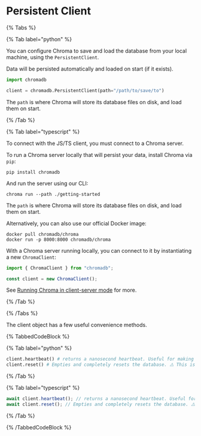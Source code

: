 # Persistent Client

{% Tabs %}

{% Tab label="python" %}

You can configure Chroma to save and load the database from your local machine, using the `PersistentClient`. 

Data will be persisted automatically and loaded on start (if it exists).

```python
import chromadb

client = chromadb.PersistentClient(path="/path/to/save/to")
```

The `path` is where Chroma will store its database files on disk, and load them on start.

{% /Tab %}

{% Tab label="typescript" %}

To connect with the JS/TS client, you must connect to a Chroma server. 

To run a Chroma server locally that will persist your data, install Chroma via `pip`:

```terminal
pip install chromadb
```

And run the server using our CLI:

```terminal
chroma run --path ./getting-started 
```

The `path` is where Chroma will store its database files on disk, and load them on start.

Alternatively, you can also use our official Docker image:

```terminal
docker pull chromadb/chroma
docker run -p 8000:8000 chromadb/chroma
```

With a Chroma server running locally, you can connect to it by instantiating a new `ChromaClient`:

```typescript
import { ChromaClient } from "chromadb";

const client = new ChromaClient();
```

See [Running Chroma in client-server mode](../client-server-mode) for more.

{% /Tab %}

{% /Tabs %}

The client object has a few useful convenience methods.

{% TabbedCodeBlock %}

{% Tab label="python" %}
```python
client.heartbeat() # returns a nanosecond heartbeat. Useful for making sure the client remains connected.
client.reset() # Empties and completely resets the database. ⚠️ This is destructive and not reversible.
```
{% /Tab %}

{% Tab label="typescript" %}
```typescript
await client.heartbeat(); // returns a nanosecond heartbeat. Useful for making sure the client remains connected.
await client.reset(); // Empties and completely resets the database. ⚠️ This is destructive and not reversible.
```
{% /Tab %}

{% /TabbedCodeBlock %}


